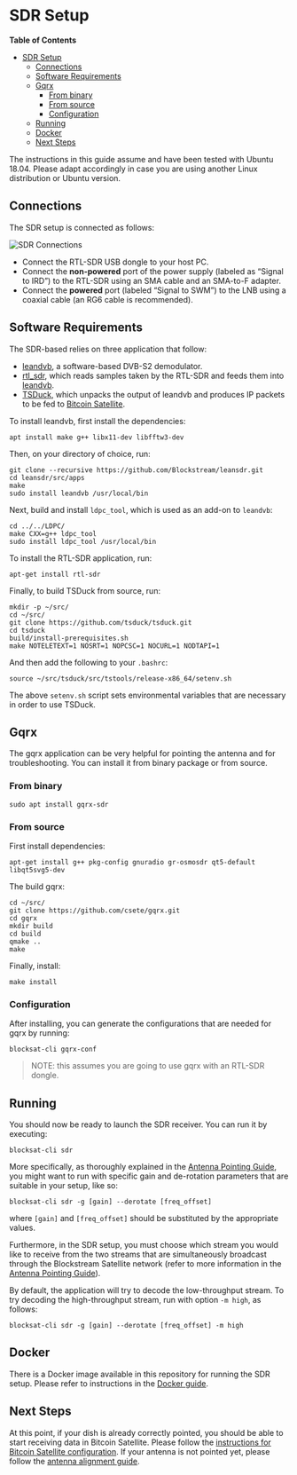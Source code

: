 # SDR Setup

<!-- markdown-toc start - Don't edit this section. Run M-x markdown-toc-generate-toc again -->
**Table of Contents**

- [SDR Setup](#sdr-setup)
    - [Connections](#connections)
    - [Software Requirements](#software-requirements)
    - [Gqrx](#gqrx)
        - [From binary](#from-binary)
        - [From source](#from-source)
        - [Configuration](#configuration)
    - [Running](#running)
    - [Docker](#docker)
    - [Next Steps](#next-steps)

<!-- markdown-toc end -->

The instructions in this guide assume and have been tested with Ubuntu
18.04. Please adapt accordingly in case you are using another Linux distribution
or Ubuntu version.

## Connections

The SDR setup is connected as follows:

![SDR Connections](img/sdr_connections.png?raw=true "SDR Connections")

- Connect the RTL-SDR USB dongle to your host PC.
- Connect the **non-powered** port of the power supply (labeled as “Signal to
  IRD”) to the RTL-SDR using an SMA cable and an SMA-to-F adapter.
- Connect the **powered** port (labeled “Signal to SWM”) to the LNB using a
  coaxial cable (an RG6 cable is recommended).

## Software Requirements

The SDR-based relies on three application that follow:

- [leandvb](http://www.pabr.org/radio/leandvb/leandvb.en.html), a software-based
  DVB-S2 demodulator.
- [rtl_sdr](https://github.com/osmocom/rtl-sdr), which reads samples taken by
  the RTL-SDR and feeds them into
  [leandvb](http://www.pabr.org/radio/leandvb/leandvb.en.html).
- [TSDuck](https://tsduck.io/), which unpacks the output of leandvb and produces
  IP packets to be fed to [Bitcoin Satellite](bitcoin.md).

To install leandvb, first install the dependencies:

```
apt install make g++ libx11-dev libfftw3-dev
```

Then, on your directory of choice, run:

```
git clone --recursive https://github.com/Blockstream/leansdr.git
cd leansdr/src/apps
make
sudo install leandvb /usr/local/bin
```

Next, build and install `ldpc_tool`, which is used as an add-on to `leandvb`:

```
cd ../../LDPC/
make CXX=g++ ldpc_tool
sudo install ldpc_tool /usr/local/bin
```

To install the RTL-SDR application, run:

```
apt-get install rtl-sdr
```

Finally, to build TSDuck from source, run:

```
mkdir -p ~/src/
cd ~/src/
git clone https://github.com/tsduck/tsduck.git
cd tsduck
build/install-prerequisites.sh
make NOTELETEXT=1 NOSRT=1 NOPCSC=1 NOCURL=1 NODTAPI=1
```

And then add the following to your `.bashrc`:

```
source ~/src/tsduck/src/tstools/release-x86_64/setenv.sh
```

The above `setenv.sh` script sets environmental variables that are necessary in
order to use TSDuck.

## Gqrx

The gqrx application can be very helpful for pointing the antenna and for
troubleshooting. You can install it from binary package or from source.

### From binary

```
sudo apt install gqrx-sdr
```

### From source

First install dependencies:
```
apt-get install g++ pkg-config gnuradio gr-osmosdr qt5-default libqt5svg5-dev
```

The build gqrx:
```
cd ~/src/
git clone https://github.com/csete/gqrx.git
cd gqrx
mkdir build
cd build
qmake ..
make
```

Finally, install:
```
make install
```

### Configuration

After installing, you can generate the configurations that are needed for gqrx
by running:

```
blocksat-cli gqrx-conf
```

> NOTE: this assumes you are going to use gqrx with an RTL-SDR dongle.

## Running

You should now be ready to launch the SDR receiver. You can run it by executing:

```
blocksat-cli sdr
```

More specifically, as thoroughly explained in the [Antenna Pointing
Guide](antenna-pointing#sdr-based), you might want to run with specific gain and
de-rotation parameters that are suitable in your setup, like so:

```
blocksat-cli sdr -g [gain] --derotate [freq_offset]
```

where `[gain]` and `[freq_offset]` should be substituted by the appropriate
values.

Furthermore, in the SDR setup, you must choose which stream you would like to
receive from the two streams that are simultaneously broadcast through the
Blockstream Satellite network (refer to more information in the [Antenna
Pointing Guide](antenna-pointing#optimize-snr)).

By default, the application will try to decode the low-throughput stream. To try
decoding the high-throughput stream, run with option `-m high`, as follows:

```
blocksat-cli sdr -g [gain] --derotate [freq_offset] -m high
```

## Docker

There is a Docker image available in this repository for running the SDR
setup. Please refer to instructions in the [Docker guide](../docker/README.md).

## Next Steps

At this point, if your dish is already correctly pointed, you should be able to
start receiving data in Bitcoin Satellite. Please follow the [instructions for
Bitcoin Satellite configuration](bitcoin.md). If your antenna is not pointed
yet, please follow the [antenna alignment guide](antenna-pointing.md).

